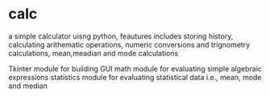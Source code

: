 # calc
a simple calculator uisng python, feautures includes storing history, calculating arithematic operations, numeric conversions and trignometry calculations, mean,meadian and mode calculations

Tkinter module for building GUI
math module for evaluating simple algebraic expressions
statistics module for evaluating statistical data i.e., mean, mode and median 
